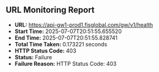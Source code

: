 ## URL Monitoring Report

- **URL:** https://api-gw1-prod1.fisglobal.com/gw/v1/health
- **Start Time:** 2025-07-07T20:51:55.655520
- **End Time:** 2025-07-07T20:51:55.828741
- **Total Time Taken:** 0.173221 seconds
- **HTTP Status Code:** 403
- **Status:** Failure
- **Failure Reason:** HTTP Status Code: 403
